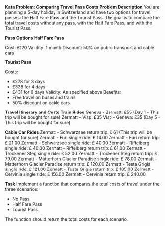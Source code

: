 **Kata Problem: __Comparing Travel Pass Costs__**
**Problem Description**
You are planning a 5-day holiday in Switzerland and have two options for travel passes: the Half Fare Pass and the Tourist Pass. The goal is to compare the total travel costs without any pass, with the Half Fare Pass, and with the Tourist Pass.

**Pass Options**
__Half Fare Pass__

Cost: £120
Validity: 1 month
Discount: 50% on public transport and cable cars

__Tourist Pass__

Costs:
- £278 for 3 days
- £336 for 4 days
- £431 for 6 days
Validity: As specified above
Benefits:
- Free travel on buses and trains
- 50% discount on cable cars

**Travel Itinerary and Costs**
__Train Rides__
Geneva - Zermatt: £55 (Day 1 - This trip will be bought for sure)
Zermatt - Visp: £35
Visp - Geneva: £35 (Day 5 - This trip will be bought for sure)

__Cable Car Rides__
Zermatt - Schwarzsee return trip: £ 61 (This trip will be bought for sure)
Zermatt - Furi single ride: £ 14.00
Zermatt - Furi return trip: £ 21.00
Zermatt - Schwarzsee single ride: £ 40.00
Zermatt - Riffelberg single ride: £ 40.00
Zermatt - Riffelberg return trip: £ 61.00
Zermatt - Trockener Steg single ride: £ 52.00
Zermatt - Trockener Steg return trip: £ 79.00
Zermatt - Matterhorn Glacier Paradise single ride: £ 78.00
Zermatt - Matterhorn Glacier Paradise return trip: £ 120.00
Zermatt - Testa Grigia single ride: £ 121.00
Zermatt - Testa Grigia return trip: £ 185.00
Zermatt - Cervinia single ride: £ 156.00
Zermatt - Cervinia return trip: £ 240.00


**Task**
Implement a function that compares the total costs of travel under the three scenarios:

- No Pass
- Half Fare Pass
- Tourist Pass

The function should return the total costs for each scenario.




